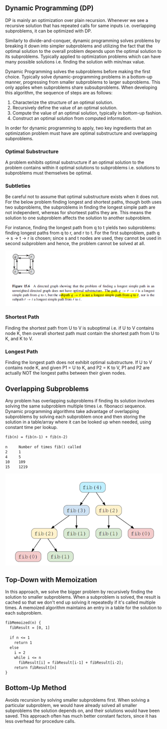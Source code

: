 ## Dynamic Programming (DP)

DP is mainly an optimization over plain recursion. Whenever we see a recursive solution that has repeated calls for same inputs i.e. overlapping subproblems, it can be optimized with DP.

Similarly to divide-and-conquer, dynamic programming solves problems by breaking it down into simpler subproblems and utilizing the fact that the optimal solution to the overall problem depends upon the optimal solution to its subproblems. Typically applied to optimization problems which can have many possible solutions i.e. finding the solution with min/max value.

Dynamic Programming solves the subproblems before making the first choice. Typically solve dynamic-programming problems in a bottom-up manner, progressing from smaller subproblems to larger subproblems. This only applies when subproblems share subsubproblems. When developing this algorithm, the sequence of steps are as follows:

1. Characterize the structure of an optimal solution.
2. Recursively define the value of an optimal solution.
3. Compute the value of an optimal solution, typically in bottom-up fashion.
4. Construct an optimal solution from computed information.

In order for dynamic programming to apply, two key ingredients that an optimization problem must have are optimal substructure and overlapping subproblems.

### Optimal Substructure

A problem exhibits optimal substructure if an optimal solution to the problem contains within it optimal solutions to subproblems i.e. solutions to subproblems must themselves be optimal.

### Subtleties

Be careful not to assume that optimal substructure exists when it does not. For the below problem finding longest and shortest paths, though both uses two subproblems, the subproblems in finding the longest simple path are not independent, whereas for shorteest paths they are. This means the solution to one subproblem affects the solution to another subproblem.

For instance, finding the longest path from q to t yields two subproblems: finding longest paths from q to r, and r to t. For the first subproblem, path q -> s -> t -> r is chosen; since s and t nodes are used, they cannot be used in second subproblem and hence, the problem cannot be solved at all.

<img src="../../assets/dp-subtleties.PNG" >

### Shortest Path

Finding the shortest path from U to V is suboptimal i.e. if U to V contains node K, then overall shortest path must contain the shortest path from U to K, and K to V.

### Longest Path

Finding the longest path does not exhibit optimal substructure. If U to V contains node K, and given P1 = U to K, and P2 = K to V, P1 and P2 are actually NOT the longest paths between their given nodes.

## Overlapping Subproblems

Any problem has overlapping subproblems if finding its solution involves solving the same subproblem multiple times i.e. fibonacci sequence. Dynamic programming algorithms take advantage of overlapping subproblems by solving each subproblem once and then storing the solution in a table/array where it can be looked up when needed, using constant time per lookup.

```
fib(n) = fib(n-1) + fib(n-2)

n     Number of times fib() called
2     1
4     5
10    109
15    1219
```

<img src="../../assets/dp-fibonacci.PNG">

## Top-Down with Memoization

In this approach, we solve the bigger problem by recursively finding the solution to smaller subproblems. When a subproblem is solved, the result is cached so that we don't end up solving it repeatedly if it's called multiple times. A memoized algorithm maintains an entry in a table for the solution to each subproblem.

```
fibMemoized(n) {
  fibResult = [0, 1]

  if n <= 1
    return 1
  else
    i = 2
    while i <= n
      fibResult[i] = fibResult[i-1] + fibResult[i-2];
    return fibResult[n]
}
```

## Bottom-Up Method

Avoids recursion by solving smaller subproblems first. When solving a particular subproblem, we would have already solved all smaller subproblems the solution depends on, and their solutions would have been saved. This approach often has much better constant factors, since it has less overhead for procedure calls.
